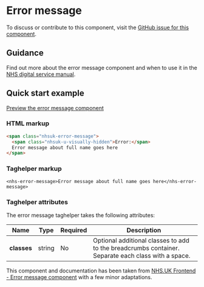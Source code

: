 ﻿# Error message

To discuss or contribute to this component, visit the [GitHub issue for this component]().

## Guidance
Find out more about the error message component and when to use it in the [NHS digital service manual](https://beta.nhs.uk/service-manual/styles-components-patterns/error-message).

## Quick start example

[Preview the error message component](https://dotnetcorefelpoc.azurewebsites.net/components/error-message)

### HTML markup

```html
<span class="nhsuk-error-message">
  <span class="nhsuk-u-visually-hidden">Error:</span> 
  Error message about full name goes here
</span>
```

### Taghelper markup

```
<nhs-error-message>Error message about full name goes here</nhs-error-message>
```
### Taghelper attributes

The error message taghelper takes the following attributes:

| Name                      | Type     | Required  | Description             |
| --------------------------|----------|-----------|-------------------------|
| **classes**             | string   | No        | Optional additional classes to add to the breadcrumbs container. Separate each class with a space. |

This component and documentation has been taken from [NHS.UK Frontend - Error message component](https://github.com/nhsuk/nhsuk-frontend/tree/master/packages/components/error-message) with a few minor adaptations.